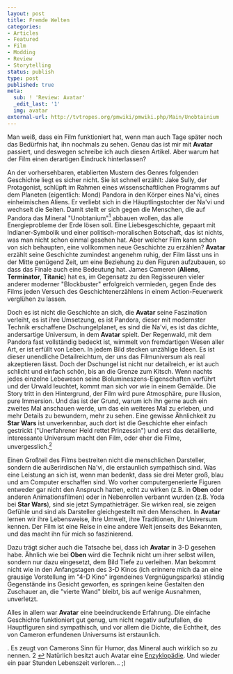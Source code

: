 ```yaml
---
layout: post
title: Fremde Welten
categories:
- Articles
- Featured
- Film
- Modding
- Review
- Storytelling
status: publish
type: post
published: true
meta:
  sub: ! 'Review: Avatar'
  _edit_last: '1'
  img: avatar
external-url: http://tvtropes.org/pmwiki/pmwiki.php/Main/Unobtainium
---
```

Man weiß, dass ein Film funktioniert hat, wenn man auch Tage später noch das Bedürfnis hat, ihn nochmals zu sehen. Genau das ist mir mit <strong>Avatar</strong> passiert, und deswegen schreibe ich auch diesen Artikel. Aber warum hat der Film einen derartigen Eindruck hinterlassen?

An der vorhersehbaren, etablierten Mustern des Genres folgenden Geschichte liegt es sicher nicht. Sie ist schnell erzählt: Jake Sully, der Protagonist, schlüpft im Rahmen eines wissenschaftlichen Programms auf dem Planeten (eigentlich: Mond) Pandora in den Körper eines Na'vi, eines einheimischen Aliens. Er verliebt sich in die Häuptlingstochter der Na'vi und wechselt die Seiten. Damit stellt er sich gegen die Menschen, die auf Pandora das Mineral "Unobtanium"<a name="1-up"></a><a class="ftnl" href="#1" ><sup>1</sup></a> abbauen wollen, das alle Energieprobleme der Erde lösen soll. Eine Liebesgeschichte, gepaart mit Indianer-Symbolik und einer politisch-moralischen Botschaft, das ist nichts, was man nicht schon einmal gesehen hat. Aber welcher Film kann schon von sich behaupten, eine vollkommen neue Geschichte zu erzählen? <strong>Avatar</strong> erzählt seine Geschichte zumindest angenehm ruhig, der Film lässt uns in der Mitte genügend Zeit, um eine Beziehung zu den Figuren aufzubauen, so dass das Finale auch eine Bedeutung hat. James Cameron (<strong>Aliens</strong>, <strong>Terminator</strong>, <strong>Titanic</strong>) hat es, im Gegensatz zu den Regisseuren vieler anderer moderner "Blockbuster" erfolgreich vermieden, gegen Ende des Films jeden Versuch des Geschichtenerzählens in einem Action-Feuerwerk verglühen zu lassen.

Doch es ist nicht die Geschichte an sich, die <strong>Avatar</strong> seine Faszination verleiht, es ist ihre Umsetzung, es ist Pandora, dieser mit modernster Technik erschaffene Dschungelplanet, es sind die Na'vi, es ist das dichte, andersartige Universum, in dem <strong>Avatar</strong> spielt. Der Regenwald, mit dem Pandora fast vollständig bedeckt ist, wimmelt von fremdartigen Wesen aller Art, er ist erfüllt von Leben.  In jedem Bild stecken unzählige Ideen. Es ist dieser unendliche Detailreichtum, der uns das Filmuniversum als real akzeptieren lässt. Doch der Dschungel ist nicht nur detailreich, er ist auch schlicht und einfach schön, bis an die Grenze zum Kitsch. Wenn nachts jedes einzelne Lebewesen seine Biolumineszens-Eigenschaften vorführt und der Urwald leuchtet, kommt man sich vor wie in einem Gemälde. Die Story tritt in den Hintergrund, der Film wird pure Atmosphäre, pure Illusion, pure Immersion. Und das ist der Grund, warum ich ihn gerne auch ein zweites Mal anschauen werde, um das ein weiteres Mal zu erleben, und mehr Details zu bewundern, mehr zu sehen. Eine gewisse Ähnlichkeit zu <strong>Star Wars</strong> ist unverkennbar, auch dort ist die Geschichte eher einfach gestrickt ("Unerfahrener Held rettet Prinzessin") und erst das detaillierte, interessante Universum macht den Film, oder eher die Filme, unvergesslich.<a name="2-up"></a><a class="ftnl" href="#2" ><sup>2</sup></a>

Einen Großteil des Films bestreiten nicht die menschlichen Darsteller, sondern die außerirdischen Na'vi, die erstaunlich sympathisch sind. Was eine Leistung an sich ist, wenn man bedenkt, dass sie drei Meter groß, blau und am Computer erschaffen sind. Wo vorher computergenerierte Figuren entweder gar nicht den Anspruch hatten, echt zu wirken (z.B. in <strong>Oben</strong> oder anderen Animationsfilmen) oder in Nebenrollen verbannt wurden (z.B. Yoda bei <strong>Star Wars</strong>), sind sie jetzt Sympathieträger. Sie wirken real, sie zeigen Gefühle und sind als Darsteller gleichgestellt mit den Menschen. In <strong>Avatar</strong> lernen wir ihre Lebensweise, ihre Umwelt, ihre Traditionen, ihr Universum kennen. Der Film ist eine Reise in eine andere Welt jenseits des Bekannten, und das macht ihn für mich so faszinierend. 

Dazu trägt sicher auch die Tatsache bei, dass ich <strong>Avatar</strong> in 3-D gesehen habe. Ähnlich wie bei <strong>Oben</strong> wird die Technik nicht um ihrer selbst willen, sondern nur dazu eingesetzt, dem Bild Tiefe zu verleihen. Man bekommt nicht wie in den Anfangstagen des 3-D Kinos (ich erinnere mich da an eine grausige Vorstellung im "4-D Kino" irgendeines Vergnügungsparks) ständig Gegenstände ins Gesicht geworfen, es springen keine Gestalten den Zuschauer an, die "vierte Wand" bleibt, bis auf wenige Ausnahmen, unverletzt. 

Alles in allem war <strong>Avatar</strong> eine beeindruckende Erfahrung. Die einfache Geschichte funktioniert gut genug, um nicht negativ aufzufallen, die Hauptfiguren sind sympathisch, und vor allem die Dichte, die Echtheit, des von Cameron erfundenen Universums ist erstaunlich.


<div class="footnotes">
. Es zeugt von Camerons Sinn für Humor, das Mineral auch wirklich so zu nennen.
<a name="2"></a>2</a> <a href="#2-up">&#8617;</a> Natürlich besitzt auch Avatar eine <a href="http://www.pandorapedia.com/">Enzyklopädie</a>. Und wieder ein paar Stunden Lebenszeit verloren... ;)
</div>
